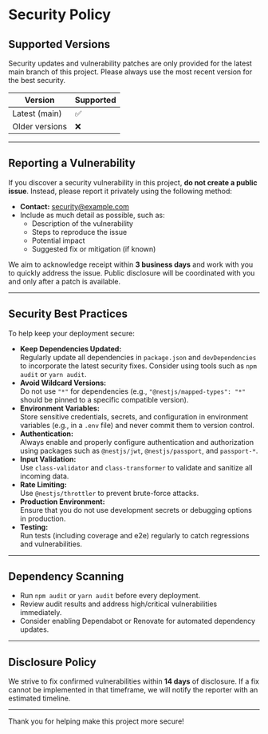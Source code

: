 # Security Policy

## Supported Versions

Security updates and vulnerability patches are only provided for the latest main branch of this project. Please always use the most recent version for the best security.

| Version        | Supported          |
| -------------- | ----------------- |
| Latest (main)  | :white_check_mark: |
| Older versions | :x:               |

---

## Reporting a Vulnerability

If you discover a security vulnerability in this project, **do not create a public issue**. Instead, please report it privately using the following method:

- **Contact:** [security@example.com](mailto:security@example.com)
- Include as much detail as possible, such as:
  - Description of the vulnerability
  - Steps to reproduce the issue
  - Potential impact
  - Suggested fix or mitigation (if known)

We aim to acknowledge receipt within **3 business days** and work with you to quickly address the issue. Public disclosure will be coordinated with you and only after a patch is available.

---

## Security Best Practices

To help keep your deployment secure:

- **Keep Dependencies Updated:**  
  Regularly update all dependencies in `package.json` and `devDependencies` to incorporate the latest security fixes. Consider using tools such as `npm audit` or `yarn audit`.
- **Avoid Wildcard Versions:**  
  Do not use `"*"` for dependencies (e.g., `"@nestjs/mapped-types": "*"` should be pinned to a specific compatible version).
- **Environment Variables:**  
  Store sensitive credentials, secrets, and configuration in environment variables (e.g., in a `.env` file) and never commit them to version control.
- **Authentication:**  
  Always enable and properly configure authentication and authorization using packages such as `@nestjs/jwt`, `@nestjs/passport`, and `passport-*`.
- **Input Validation:**  
  Use `class-validator` and `class-transformer` to validate and sanitize all incoming data.
- **Rate Limiting:**  
  Use `@nestjs/throttler` to prevent brute-force attacks.
- **Production Environment:**  
  Ensure that you do not use development secrets or debugging options in production.
- **Testing:**  
  Run tests (including coverage and e2e) regularly to catch regressions and vulnerabilities.

---

## Dependency Scanning

- Run `npm audit` or `yarn audit` before every deployment.
- Review audit results and address high/critical vulnerabilities immediately.
- Consider enabling Dependabot or Renovate for automated dependency updates.

---

## Disclosure Policy

We strive to fix confirmed vulnerabilities within **14 days** of disclosure. If a fix cannot be implemented in that timeframe, we will notify the reporter with an estimated timeline.

---

Thank you for helping make this project more secure!
